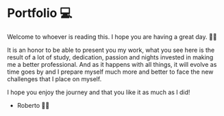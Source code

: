 # Portfolio 💻

Welcome to whoever is reading this. I hope you are having a great day. 👋🏽

It is an honor to be able to present you my work, what you see here is the result of a lot of study, dedication, passion and nights invested in making me a better professional. And as it happens with all things, it will evolve as time goes by and I prepare myself much more and better to face the new challenges that I place on myself. 

I hope you enjoy the journey and that you like it as much as I did!

  - Roberto ✌🏽
